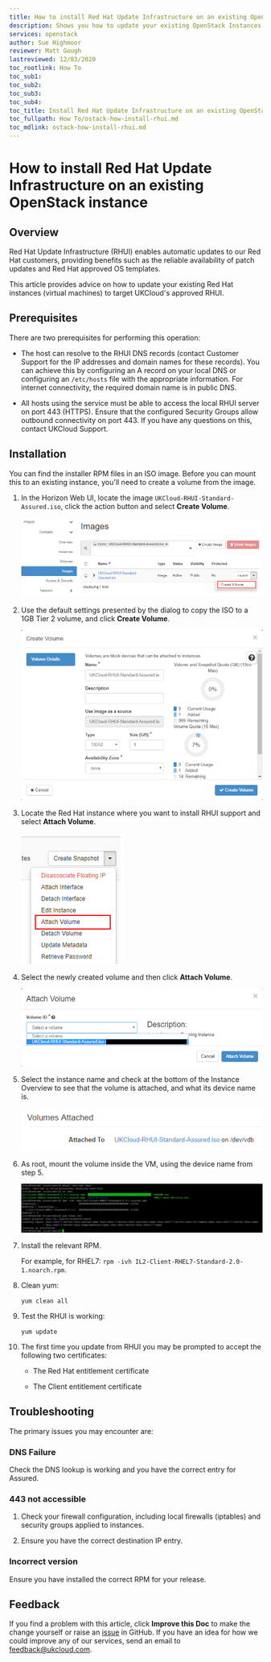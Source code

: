 ```yaml
---
title: How to install Red Hat Update Infrastructure on an existing OpenStack instance
description: Shows you how to update your existing OpenStack Instances to target UKCloud's approved Red Hat Update Infrastructure (RHUI)
services: openstack
author: Sue Highmoor
reviewer: Matt Gough
lastreviewed: 12/03/2020
toc_rootlink: How To
toc_sub1: 
toc_sub2:
toc_sub3:
toc_sub4:
toc_title: Install Red Hat Update Infrastructure on an existing OpenStack instance
toc_fullpath: How To/ostack-how-install-rhui.md
toc_mdlink: ostack-how-install-rhui.md
---
```


# How to install Red Hat Update Infrastructure on an existing OpenStack instance

## Overview

Red Hat Update Infrastructure (RHUI) enables automatic updates to our Red Hat customers, providing benefits such as the reliable availability of patch updates and Red Hat approved OS templates.

This article provides advice on how to update your existing Red Hat instances (virtual machines) to target UKCloud's approved RHUI.

## Prerequisites

There are two prerequisites for performing this operation:

- The host can resolve to the RHUI DNS records (contact Customer Support for the IP addresses and domain names for these records). You can achieve this by configuring an A record on your local DNS or configuring  an `/etc/hosts` file with the appropriate information. For internet connectivity, the required domain name is in public DNS.

- All hosts using the service must be able to access the local RHUI server on port 443 (HTTPS). Ensure that the configured Security Groups allow outbound connectivity on port 443. If you have any questions on this, contact UKCloud Support.

## Installation

You can find the installer RPM files in an ISO image. Before you can mount this to an existing instance, you'll need to create a volume from the image.

1. In the Horizon Web UI, locate the image `UKCloud-RHUI-Standard-Assured.iso`, click the action button and select **Create Volume**.

    ![Create Volume](images/ostack-rhui-image.png)

2. Use the default settings presented by the dialog to copy the ISO to a 1GB Tier 2 volume, and click **Create Volume**.

    ![Create Volume Dialog](images/ostack-rhui-volumecreate.png)

3. Locate the Red Hat instance where you want to install RHUI support and select **Attach Volume**.

    ![Instance Action Menu](images/ostack-rhui-volumeattach.png)

4. Select the newly created volume and then click **Attach Volume**.

    ![Attach Volume Dialog](images/ostack-rhui-volumeattachdialog.png)

5. Select the instance name and check at the bottom of the Instance Overview to see that the volume is attached, and what its device name is.

    ![Volume Attach Status](images/ostack-rhui-volumelocation.png)

6. As root, mount the volume inside the VM, using the device name from step 5.

    ![Mount inside OS](images/ostack-rhui-mount.png)

7. Install the relevant RPM.

    For example, for RHEL7: `rpm -ivh IL2-Client-RHEL7-Standard-2.0-1.noarch.rpm`.

8. Clean yum:

    ```none
    yum clean all
    ```

9. Test the RHUI is working:

    ```none
    yum update
    ```

10. The first time you update from RHUI you may be prompted to accept the following two certificates:

    - The Red Hat entitlement certificate

    - The Client entitlement certificate

## Troubleshooting

The primary issues you may encounter are:

### DNS Failure

Check the DNS lookup is working and you have the correct entry for Assured.

### 443 not accessible

1. Check your firewall configuration, including local firewalls (iptables) and security groups applied to instances.

2. Ensure you have the correct destination IP entry.

### Incorrect version

Ensure you have installed the correct RPM for your release.

## Feedback

If you find a problem with this article, click **Improve this Doc** to make the change yourself or raise an [issue](https://github.com/UKCloud/documentation/issues) in GitHub. If you have an idea for how we could improve any of our services, send an email to <feedback@ukcloud.com>.
